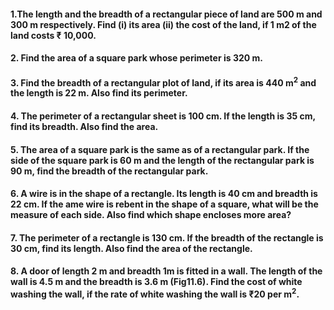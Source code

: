 #### 1.The length and the breadth of a rectangular piece of land are 500 m and 300 m respectively. Find (i) its area (ii) the cost of the land, if 1 m2 of the land costs ₹ 10,000.
#### 2. Find the area of a square park whose perimeter is 320 m.
#### 3. Find the breadth of a rectangular plot of land, if its area is 440 m<sup>2</sup> and the length is 22 m. Also find its perimeter.
#### 4. The perimeter of a rectangular sheet is 100 cm. If the length is 35 cm, find its breadth. Also find the area.
#### 5. The area of a square park is the same as of a rectangular park. If the side of the square park is 60 m and the length of the rectangular park is 90 m, find the breadth of the rectangular park.
#### 6. A wire is in the shape of a rectangle. Its length is 40 cm and breadth is 22 cm. If the ame wire is rebent in the shape of a square, what will be the measure of each side. Also find which shape encloses more area?
#### 7. The perimeter of a rectangle is 130 cm. If the breadth of the rectangle is 30 cm, find its length. Also find the area of the rectangle.
#### 8. A door of length 2 m and breadth 1m is fitted in a wall. The length of the wall is 4.5 m and the breadth is 3.6 m (Fig11.6). Find the cost of white washing the wall, if the rate of white washing the wall is  ₹20 per m<sup>2</sup>.
